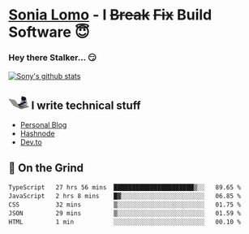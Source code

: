 # [Sonia Lomo](https://sonylomo.github.io/) - I ~~Break~~ ~~Fix~~ Build Software 😇
### Hey there Stalker... 😏 

<a href="https://github.com/sonylomo/github-readme-stats">
  <img align="center" src="https://media.giphy.com/media/lU05nFSW6Y2A/giphy.gif" alt="Sony's github stats" />
</a>

## <img src="assets/devcat.gif" width="40"> I write technical stuff
- [Personal Blog](https://www.sonylomo.dev/blog)
- [Hashnode](https://sonylomo.hashnode.dev/)
- [Dev.to](https://dev.to/sonylomo)

## 🤡 On the Grind
<!--START_SECTION:waka-->

```txt
TypeScript   27 hrs 56 mins  ██████████████████████▒░░   89.65 %
JavaScript   2 hrs 8 mins    █▓░░░░░░░░░░░░░░░░░░░░░░░   06.85 %
CSS          32 mins         ▒░░░░░░░░░░░░░░░░░░░░░░░░   01.75 %
JSON         29 mins         ▒░░░░░░░░░░░░░░░░░░░░░░░░   01.59 %
HTML         1 min           ░░░░░░░░░░░░░░░░░░░░░░░░░   00.10 %
```

<!--END_SECTION:waka-->
